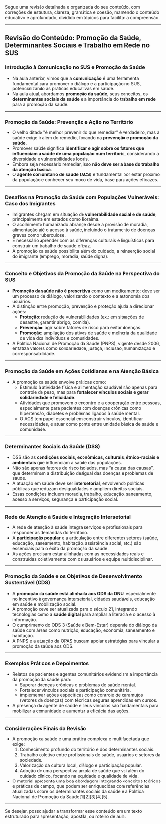 Segue uma revisão detalhada e organizada do seu conteúdo, com correções de estrutura, clareza, gramática e coesão, mantendo o conteúdo educativo e aprofundado, dividido em tópicos para facilitar a compreensão.

---

## Revisão do Conteúdo: Promoção da Saúde, Determinantes Sociais e Trabalho em Rede no SUS

### Introdução à Comunicação no SUS e Promoção da Saúde
- Na aula anterior, vimos que a **comunicação** é uma ferramenta fundamental para promover o diálogo e a participação no SUS, potencializando as práticas educativas em saúde.
- Na aula atual, abordamos **promoção da saúde**, seus conceitos, os **determinantes sociais da saúde** e a importância do **trabalho em rede** para a promoção da saúde.

---

### Promoção da Saúde: Prevenção e Ação no Território
- O velho ditado "é melhor prevenir do que remediar" é verdadeiro, mas a saúde exige ir além do remédio, focando na **prevenção e promoção da saúde**.
- Promover saúde significa **identificar e agir sobre os fatores que influenciam a saúde de uma população num território**, considerando a diversidade e vulnerabilidades locais.
- Embora seja necessário remediar, isso **não deve ser a base do trabalho da atenção básica**.
- O **agente comunitário de saúde (ACS)** é fundamental por estar próximo da população e conhecer seu modo de vida, base para ações eficazes.

---

### Desafios na Promoção da Saúde com Populações Vulneráveis: Caso dos Imigrantes
- Imigrantes chegam em situação de **vulnerabilidade social e de saúde**, principalmente em estados como Roraima.
- O acolhimento humanizado abrange desde a provisão de moradia, alimentação até o acesso à saúde, incluindo o tratamento de doenças graves como tuberculose.
- É necessário aprender com as diferenças culturais e linguísticas para construir um trabalho de saúde eficaz.
- A promoção da saúde possibilita além do cuidado, a reinserção social do imigrante (emprego, moradia, saúde digna).

---

### Conceito e Objetivos da Promoção da Saúde na Perspectiva do SUS
- **Promoção da saúde não é prescritiva** como um medicamento; deve ser um processo de diálogo, valorizando o contexto e a autonomia dos usuários.
- A distinção entre promoção, prevenção e proteção ajuda a direcionar ações:
  - **Proteção**: redução de vulnerabilidades (ex.: em situações de desastre, garantir abrigo, comida).
  - **Prevenção**: agir sobre fatores de risco para evitar doenças.
  - **Promoção**: ampliação dos ativos de saúde e melhoria da qualidade de vida dos indivíduos e comunidades.
- A Política Nacional de Promoção da Saúde (PNPS), vigente desde 2006, enfatiza valores como solidariedade, justiça, inclusão, humanização e corresponsabilidade.

---

### Promoção da Saúde em Ações Cotidianas e na Atenção Básica
- A promoção da saúde envolve práticas como:
  - Estímulo à atividade física e alimentação saudável não apenas para controle de peso, mas para **fortalecer vínculos sociais e gerar solidariedade e felicidade**.
  - Atividades que promovem o encontro e a cooperação entre pessoas, especialmente para pacientes com doenças crônicas como hipertensão, diabetes e problemas ligados à saúde mental.
  - O ACS tem papel essencial em construir vínculos, identificar necessidades, e atuar como ponte entre unidade básica de saúde e comunidade.

---

### Determinantes Sociais da Saúde (DSS)
- DSS são as **condições sociais, econômicas, culturais, étnico-raciais e ambientais** que influenciam a saúde das populações.
- Não são apenas fatores de risco isolados, mas “a causa das causas”, que determinam a distribuição desigual das doenças e problemas de saúde.
- A atuação em saúde deve ser **intersetorial**, envolvendo políticas públicas que reduzam desigualdades e ampliem direitos sociais.
- Essas condições incluem moradia, trabalho, educação, saneamento, acesso a serviços, segurança e participação social.

---

### Rede de Atenção à Saúde e Integração Intersetorial
- A rede de atenção à saúde integra serviços e profissionais para responder às demandas do território.
- A **participação popular** e a articulação entre diferentes setores (saúde, educação, saneamento, habitação, assistência social, etc.) são essenciais para o êxito da promoção da saúde.
- As ações precisam estar alinhadas com as necessidades reais e construídas coletivamente com os usuários e equipe multidisciplinar.

---

### Promoção da Saúde e os Objetivos de Desenvolvimento Sustentável (ODS)
- A **promoção da saúde está alinhada aos ODS da ONU**, especialmente no incentivo à governança intersetorial, cidades saudáveis, educação em saúde e mobilização social.
- A promoção deve ser atualizada para o século 21, integrando tecnologias como a **saúde digital** para ampliar a literacia e o acesso à informação.
- O cumprimento do ODS 3 (Saúde e Bem-Estar) depende do diálogo da saúde com áreas como nutrição, educação, economia, saneamento e habitação.
- A PNPS e a atuação da OPAS buscam apoiar estratégias para vincular a promoção da saúde aos ODS.

---

### Exemplos Práticos e Depoimentos
- Relatos de pacientes e agentes comunitários evidenciam a importância da promoção da saúde para:
  - Superar doenças crônicas e problemas de saúde mental.
  - Fortalecer vínculos sociais e participação comunitária.
  - Implementar ações específicas como controle de caramujos (vetores de doenças) com técnicas seguras aprendidas em cursos.
- A presença do agente de saúde e seus vínculos são fundamentais para mobilizar a comunidade e aumentar a eficácia das ações.

---

### Considerações Finais da Revisão
- A promoção da saúde é uma prática complexa e multifacetada que exige:
  1. Conhecimento profundo do território e dos determinantes sociais.
  2. Trabalho coletivo entre profissionais de saúde, usuários e setores da sociedade.
  3. Valorização da cultura local, diálogo e participação popular.
  4. Adoção de uma perspectiva ampla de saúde que vai além do cuidado clínico, focando na equidade e qualidade de vida.
- O material apresenta uma boa abordagem integrando conceitos teóricos e práticas de campo, que podem ser enriquecidas com referências atualizadas sobre os determinantes sociais da saúde e a Política Nacional de Promoção da Saúde[1][2][3][4][5].

---

Se desejar, posso ajudar a transformar esse conteúdo em um texto estruturado para apresentação, apostila, ou roteiro de aula.